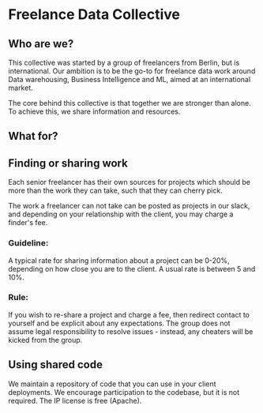 # Freelance Data Collective

## Who are we?

This collective was started by a group of freelancers from Berlin, but is international. 
Our ambition is to be the go-to for freelance data work around Data warehousing, Business Intelligence and ML, aimed at an international market.

The core behind this collective is that together we are stronger than alone. To achieve this, we share information and resources.

## What for?

## Finding or sharing work

Each senior freelancer has their own sources for projects which should be more than the work they can take, such that they can cherry pick.

The work a freelancer can not take can be posted as projects in our slack, and depending on your relationship with the client, you may charge a finder's fee.
### Guideline:

A typical rate for sharing information about a project can be 0-20%, depending on how close you are to the client. A usual rate is between 5 and 10%.
### Rule:
If you wish to re-share a project and charge a fee, then redirect contact to yourself and be explicit about any expectations. 
The group does not assume legal responsibility to resolve issues - instead, any cheaters will be kicked from the group.


## Using shared code

We maintain a repository of code that you can use in your client deployments. 
We encourage participation to the codebase, but it is not required. 
The IP license is free (Apache).